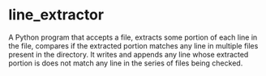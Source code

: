 # line_extractor
A Python program that accepts a file, extracts some portion of each line in the file, compares if the extracted portion matches any line in multiple files present in the directory. It writes and appends any line whose extracted portion is does not match any line in the series of files being checked.
